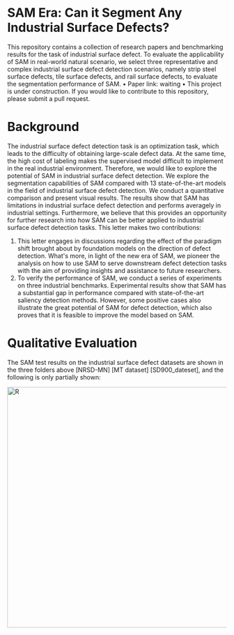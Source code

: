 # SAM Era: Can it Segment Any Industrial Surface Defects?
This repository contains a collection of research papers and benchmarking results for the task of industrial surface defect. To evaluate the applicability of SAM in real-world natural scenario, we select three representative and complex industrial surface defect detection scenarios, namely strip steel surface defects, tile surface defects, and rail surface defects, to evaluate the segmentation performance of SAM. 
•	Paper link: waiting
•	This project is under construction. If you would like to contribute to this repository, please submit a pull request.

# Background
The industrial surface defect detection task is an optimization task, which leads to the difficulty of obtaining large-scale defect data. At the same time, the high cost of labeling makes the supervised model difficult to implement in the real industrial environment. Therefore, we would like to explore the potential of SAM in industrial surface defect detection. We explore the segmentation capabilities of SAM compared with 13 state-of-the-art models in the field of industrial surface defect detection. We conduct a quantitative comparison and present visual results. The results show that SAM has limitations in industrial surface defect detection and performs averagely in industrial settings.  Furthermore, we believe that this provides an opportunity for further research into how SAM can be better applied to industrial surface defect detection tasks.
This letter makes two contributions:
1) This letter engages in discussions regarding the effect of the paradigm shift brought about by foundation models on the direction of defect detection. What's more, in light of the new era of SAM, we pioneer the analysis on how to use SAM to serve downstream defect detection tasks with the aim of providing insights and assistance to future researchers. 
2) To verify the performance of SAM, we conduct a series of experiments on three industrial benchmarks.  Experimental results show that SAM has a substantial gap in performance compared with state-of-the-art saliency detection methods.  However, some positive cases also illustrate the great potential of SAM for defect detection, which also proves that it is feasible to improve the model based on SAM.

# Qualitative Evaluation
The SAM test results on the industrial surface defect datasets are shown in the three folders above [NRSD-MN] [MT dataset] [SD900_dateset], and the following is only partially shown:

<img width="553" alt="R" src="https://github.com/VDT-2048/SAM-IS/assets/101933818/8c33d21b-7e60-4cde-840a-efa55863b57b">
